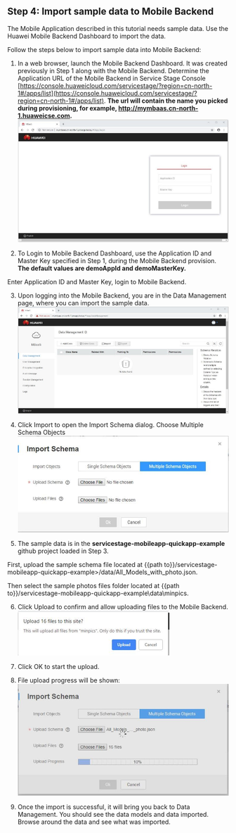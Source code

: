 ## Step 4:  Import sample data to Mobile Backend 

The Mobile Application described in this tutorial needs sample data.  Use the Huawei Mobile Backend Dashboard to import the data.  

Follow the steps below to import sample data into Mobile Backend:  

1.	In a web browser, launch the Mobile Backend Dashboard.  It was created previously in Step 1 along with the Mobile Backend.  Determine the Application URL of the Mobile Backend in Service Stage Console [https://console.huaweicloud.com/servicestage/?region=cn-north-1#/apps/list](https://console.huaweicloud.com/servicestage/?region=cn-north-1#/apps/list). **The url will contain the name you picked during provisioning, for example, http://mymbaas.cn-north-1.huaweicse.com.**  
![s4a](./imgs/s4a.jpg)  

2.	To Login to Mobile Backend Dashboard, use the Application ID and Master Key specified in Step 1, during the Mobile Backend provision.  **The default values are demoAppId and demoMasterKey.** 

   Enter Application ID and Master Key, login to Mobile Backend.

3.	Upon logging into the Mobile Backend, you are in the Data Management page, where you can import the sample data.  
![s4b](./imgs/s4b.jpg)  

4.	Click Import to open the Import Schema dialog. Choose Multiple Schema Objects  
![s4c](./imgs/s4c.jpg)  

5.	The sample data is in the **servicestage-mobileapp-quickapp-example** github project loaded in Step 3.     

   First, upload the sample schema file located at {{path to}}/servicestage-mobileapp-quickapp-example>/data/All_Models_with_photo.json.  

   Then select the sample photos files folder located at {{path to}}/servicestage-mobileapp-quickapp-example\data\minpics.  

6.	Click Upload to confirm and allow uploading files to the Mobile Backend.  
![s4d](./imgs/s4d.png)  

7.	Click OK to start the upload.  

8.	File upload progress will be shown:  
![s4e](./imgs/s4e.jpg)  

9.	Once the import is successful, it will bring you back to Data Management.  You should see the data models and data imported.  Browse around the data and see what was imported.           




